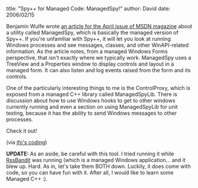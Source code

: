 
title: "Spy++ for Managed Code: ManagedSpy!"
author: David
date: 2006/02/15

Benjamin Wulfe wrote [an article for the April issue of MSDN magazine](http://msdn.microsoft.com/msdnmag/issues/06/04/ManagedSpy/default.aspx) about a utility called ManagedSpy, which is basically the managed version of Spy++. If you're unfamiliar with Spy++, it will let you look at running Windows processes and see messages, classes, and other WinAPI-related information. As the article notes, from a managed Windows Forms perspective, that isn't exactly where we typically work. ManagedSpy uses a TreeView and a Properties window to display controls and layout in a managed form. It can also listen and log events raised from the form and its controls.

One of the particularly interesting things to me is the ControlProxy, which is exposed from a managed C++ library called ManagedSpyLib. There is discussion about how to use Windows hooks to get to other windows currently running and even a section on using ManagedSpyLib for unit testing, because it has the ability to send Windows messages to other processes.

Check it out!

(via [jfo's coding](http://blogs.msdn.com/jfoscoding/archive/2006/02/15/532839.aspx))

**UPDATE:** As an aside, be careful with this tool. I tried running it while [RssBandit](http://www.rssbandit.org/) was running (which is a managed Windows application... and it blew up. Hard. As in, let's take them BOTH down. Luckily, it does come with code, so you can have fun with it. After all, I would like to learn some Managed C++ :).
